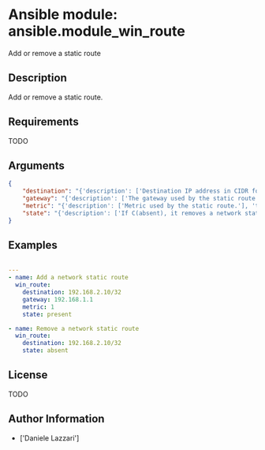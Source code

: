 # Ansible module: ansible.module_win_route


Add or remove a static route

## Description

Add or remove a static route.

## Requirements

TODO

## Arguments

``` json
{
    "destination": "{'description': ['Destination IP address in CIDR format (ip address/prefix length)'], 'required': True}",
    "gateway": "{'description': ['The gateway used by the static route.', 'If C(gateway) is not provided it will be set to C(0.0.0.0).']}",
    "metric": "{'description': ['Metric used by the static route.'], 'type': 'int', 'default': 1}",
    "state": "{'description': ['If C(absent), it removes a network static route.', 'If C(present), it adds a network static route.'], 'choices': ['absent', 'present'], 'default': 'present'}",
}
```

## Examples


``` yaml

---
- name: Add a network static route
  win_route:
    destination: 192.168.2.10/32
    gateway: 192.168.1.1
    metric: 1
    state: present

- name: Remove a network static route
  win_route:
    destination: 192.168.2.10/32
    state: absent

```

## License

TODO

## Author Information
  - ['Daniele Lazzari']
